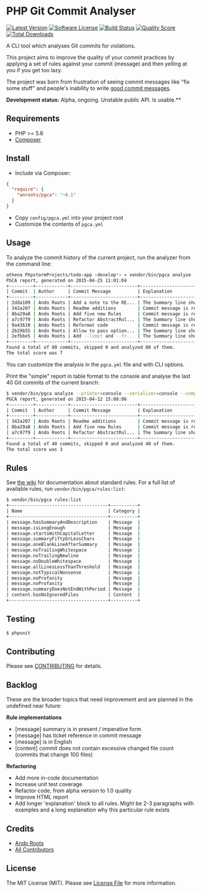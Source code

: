 # PHP Git Commit Analyser

[![Latest Version](https://img.shields.io/github/release/anroots/pgca.svg?style=flat-square)](https://github.com/anroots/pgca/releases)
[![Software License](https://img.shields.io/badge/license-MIT-brightgreen.svg?style=flat-square)](LICENSE.md)
[![Build Status](https://img.shields.io/travis/anroots/pgca/master.svg?style=flat-square)](https://travis-ci.org/anroots/pgca)
[![Quality Score](https://img.shields.io/sensiolabs/i/83f5f769-be6c-4913-8de3-086b07d45e61.svg)](https://insight.sensiolabs.com/projects/83f5f769-be6c-4913-8de3-086b07d45e61)
[![Total Downloads](https://img.shields.io/packagist/dt/anroots/pgca.svg?style=flat-square)](https://packagist.org/packages/anroots/pgca)

A CLI tool which analyses Git commits for violations.

This project aims to improve the quality of your commit practices by applying a set of rules against your commit (message) and then yelling at you if you get too lazy.

The project was born from frustration of seeing commit messages like "fix some stuff" and people's inability to write [good commit messages](http://tbaggery.com/2008/04/19/a-note-about-git-commit-messages.html).

**Development status:** Alpha, ongoing. Unstable public API. Is usable.**

## Requirements

* PHP >= 5.6
* [Composer](http://getcomposer.org)

## Install

- Include via Composer:

```json
{ 
  "require": {
    "anroots/pgca": "~0.1"
  }
}
```

- Copy `config/pgca.yml` into your project root
- Customize the contents of `pgca.yml`

## Usage

To analyze the commit history of the current project, run the analyzer from the command line:

```bash
athena PhpstormProjects/todo-app ‹develop*› » vendor/bin/pgca analyze       
PGCA report, generated on 2015-04-25 11:01:04
+---------+------------+-------------------------+--------------------------------------------------+
| Commit  | Author     | Commit Message          | Explanation                                      |
+---------+------------+-------------------------+--------------------------------------------------+
| 2dda109 | Ando Roots | Add a note to the RE... | The Summary line should be 50 or less characters |
| 342a207 | Ando Roots | Readme additions        | Commit message is really short                   |
| 8ba29a8 | Ando Roots | Add five new Rules      | Commit message is really short                   |
| a7c97f9 | Ando Roots | Refactor AbstractRul... | The Summary line should be 50 or less characters |
| 9a43610 | Ando Roots | Reformat code           | Commit message is really short                   |
| 2b29b55 | Ando Roots | Allow to pass option... | The Summary line should be 50 or less characters |
| 2efbbe5 | Ando Roots | Add --limit and --fr... | The Summary line should be 50 or less characters |
+---------+------------+-------------------------+--------------------------------------------------+
Found a total of 80 commits, skipped 0 and analyzed 80 of them.
The total score was 7
```

You can customize the analysis in the `pgca.yml` file and with CLI options.

Print the "simple" report in table format to the console and analyse the last 40 Git commits of the current branch:

```bash
$ vendor/bin/pgca analyze --printer=console --serializer=console --composer=simple --revision=HEAD~40..HEAD                                                                                       1 ↵
PGCA report, generated on 2015-04-12 15:08:06
+---------+------------+-------------------------+--------------------------------------------------+
| Commit  | Author     | Commit Message          | Explanation                                      |
+---------+------------+-------------------------+--------------------------------------------------+
| 342a207 | Ando Roots | Readme additions        | Commit message is really short                   |
| 8ba29a8 | Ando Roots | Add five new Rules      | Commit message is really short                   |
| a7c97f9 | Ando Roots | Refactor AbstractRul... | The Summary line should be 50 or less characters |
+---------+------------+-------------------------+--------------------------------------------------+
Found a total of 40 commits, skipped 0 and analyzed 40 of them.
The total score was 3
```

## Rules

See [the wiki](https://github.com/anroots/pgca/wiki/Rules) for documentation about standard rules. For a full list of available rules, run `vendor/bin/pgca/rules:list`:

```bash
$ vendor/bin/pgca rules:list
+-------------------------------------+----------+
| Name                                | Category |
+-------------------------------------+----------+
| message.hasSummaryAndDescription    | Message  |
| message.isLongEnough                | Message  |
| message.startsWithCapitalLetter     | Message  |
| message.summaryFiftyOrLessChars     | Message  |
| message.oneBlankLineAfterSummary    | Message  |
| message.noTrailingWhitespace        | Message  |
| message.noTrailingNewline           | Message  |
| message.noDoubleWhitespace          | Message  |
| message.allLinesLessThanThreshold   | Message  |
| message.notTypicalNonsense          | Message  |
| message.noProfanity                 | Message  |
| message.noProfanity                 | Message  |
| message.summaryDoesNotEndWithPeriod | Message  |
| content.hasNoIgnoredFiles           | Content  |
+-------------------------------------+----------+
```

## Testing

``` bash
$ phpunit
```

## Contributing

Please see [CONTRIBUTING](CONTRIBUTING.md) for details.

## Backlog

These are the broader topics that need improvement and are planned in the undefined near future:

**Rule implementations**

- [message] summary is in present / imperative form
- [message] has ticket reference in commit message
- [message] is in English
- [content] commit does not contain excessive changed file count (commits that change 100 files)

**Refactoring**

- Add more in-code documentation
- Increase unit test coverage
- Refactor code, from alpha version to 1.0 quality
- Improve HTML report
- Add longer 'explanation' block to all rules. Might be 2-3 paragraphs with examples and a long explanation why this particular rule exists

## Credits

- [Ando Roots](https://github.com/anroots)
- [All Contributors](../../contributors)

## License

The MIT License (MIT). Please see [License File](LICENSE.md) for more information.
